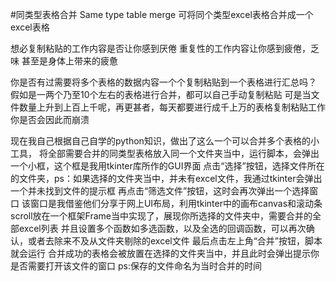 #同类型表格合并
Same type table merge
可将同个类型excel表格合并成一个excel表格


想必复制粘贴的工作内容是否让你感到厌倦
重复性的工作内容让你感到疲倦，乏味
甚至是身体上带来的疲惫

你是否有过需要将多个表格的数据内容一个个复制粘贴到一个表格进行汇总吗？
假如是一两个乃至10个左右的表格进行合并，都可以自己手动复制粘贴
可是当文件数量上升到上百上千呢，再更甚者，每天都要进行成千上万的表格复制粘贴工作
你是否会因此而崩溃

现在我自己根据自己自学的python知识，做出了这么一个可以合并多个表格的小工具，
将全部需要合并的同类型表格放入同一个文件夹当中，运行脚本，会弹出一个小框，这个框是我用tkinter库所作的GUI界面
点击“选择”按钮，选择文件所在的文件夹，ps：如果选择的文件夹当中，并未有excel文件，我通过tkinter会弹出一个并未找到文件的提示框
再点击“筛选文件”按钮，这时会再次弹出一个选择窗口
该窗口是我借鉴他们分享于网上UI布局，利用tkinter中的画布canvas和滚动条scroll放在一个框架Frame当中实现了，展现你所选择的文件夹中，需要合并的全部excel列表
并且设置多个函数如多选函数，以及全选的回调函数，可以再次确认，或者去除来不及从文件夹剔除的excel文件
最后点击左上角“合并”按钮，脚本就会运行
合并成功的表格会被放置在选择的文件夹当中，并且此时会弹出提示你是否需要打开该文件的窗口
ps:保存的文件命名为当时合并的时间
